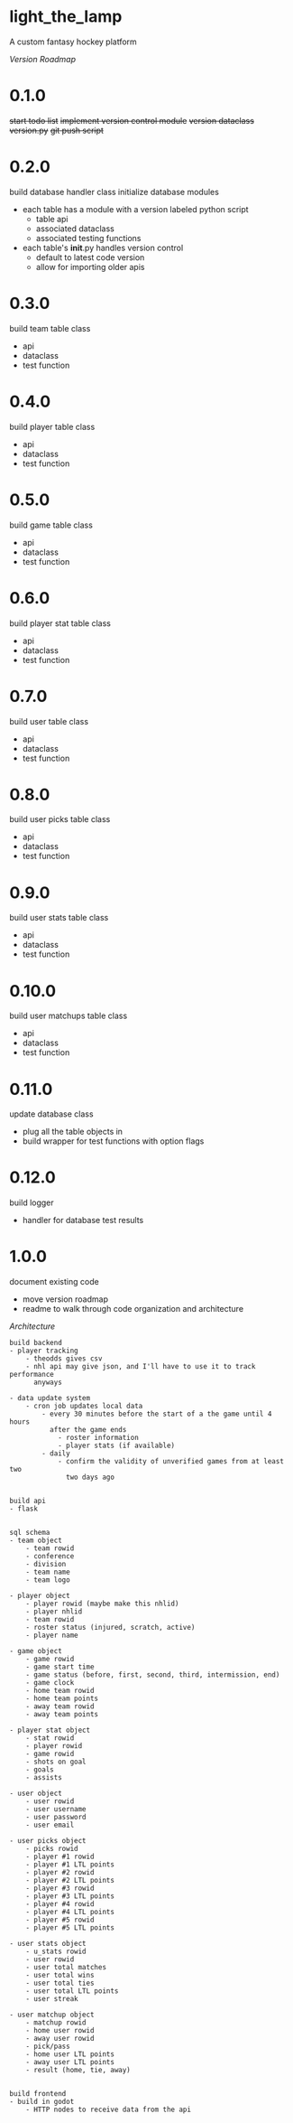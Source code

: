 # light_the_lamp
A custom fantasy hockey platform

*Version Roadmap*

# 0.1.0
~~start todo list~~
~~implement version control module~~
~~version dataclass~~
~~version.py~~
~~git push script~~

# 0.2.0
build database handler class
initialize database modules
- each table has a module with a version labeled python script
    - table api
    - associated dataclass
    - associated testing functions
- each table's __init__.py handles version control
    - default to latest code version
    - allow for importing older apis

# 0.3.0
build team table class
- api
- dataclass
- test function

# 0.4.0
build player table class
- api
- dataclass
- test function

# 0.5.0
build game table class
- api
- dataclass
- test function

# 0.6.0
build player stat table class
- api
- dataclass
- test function

# 0.7.0
build user table class
- api
- dataclass
- test function

# 0.8.0
build user picks table class
- api
- dataclass
- test function

# 0.9.0
build user stats table class
- api
- dataclass
- test function

# 0.10.0
build user matchups table class
- api
- dataclass
- test function

# 0.11.0
update database class
- plug all the table objects in
- build wrapper for test functions with option flags

# 0.12.0
build logger
- handler for database test results

# 1.0.0
document existing code
- move version roadmap
- readme to walk through code organization and architecture


*Architecture*


    build backend
    - player tracking
        - theodds gives csv
        - nhl api may give json, and I'll have to use it to track performance
          anyways

    - data update system
        - cron job updates local data
            - every 30 minutes before the start of a the game until 4 hours 
              after the game ends
                - roster information
                - player stats (if available)
            - daily
                - confirm the validity of unverified games from at least two
                  two days ago

    
    build api
    - flask

    
    sql schema
    - team object
        - team rowid
        - conference
        - division
        - team name
        - team logo

    - player object
        - player rowid (maybe make this nhlid)
        - player nhlid
        - team rowid
        - roster status (injured, scratch, active)
        - player name

    - game object
        - game rowid
        - game start time
        - game status (before, first, second, third, intermission, end)
        - game clock
        - home team rowid
        - home team points
        - away team rowid
        - away team points

    - player stat object
        - stat rowid
        - player rowid
        - game rowid
        - shots on goal
        - goals
        - assists

    - user object
        - user rowid
        - user username
        - user password
        - user email

    - user picks object
        - picks rowid
        - player #1 rowid
        - player #1 LTL points
        - player #2 rowid
        - player #2 LTL points
        - player #3 rowid
        - player #3 LTL points
        - player #4 rowid
        - player #4 LTL points
        - player #5 rowid
        - player #5 LTL points

    - user stats object
        - u_stats rowid
        - user rowid
        - user total matches
        - user total wins
        - user total ties
        - user total LTL points
        - user streak

    - user matchup object
        - matchup rowid
        - home user rowid
        - away user rowid
        - pick/pass
        - home user LTL points
        - away user LTL points
        - result (home, tie, away)


    build frontend
    - build in godot
        - HTTP nodes to receive data from the api


